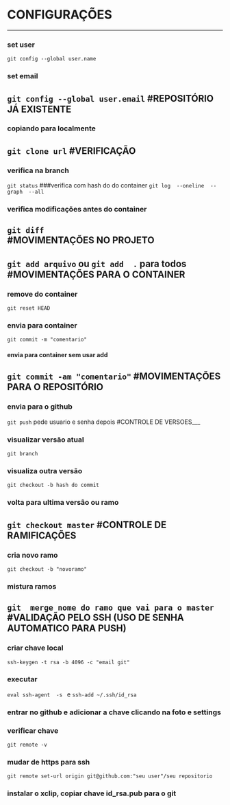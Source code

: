 # CONFIGURAÇÕES
---
### set user	
`git config --global user.name`
###  set email
`git config --global user.email`
#REPOSITÓRIO JÁ EXISTENTE
---
### copiando  para localmente
`git clone url`
#VERIFICAÇÃO
---
### verifica na branch
`git status`
###verifica com hash do do container
`git log  --oneline  --graph  --all`	
###  verifica modificações antes do container
`git diff`	
#MOVIMENTAÇÕES  NO PROJETO
---
`git add arquivo`  ou  `git add  .`  para todos
#MOVIMENTAÇÕES PARA O CONTAINER
---
### remove do container
`git reset HEAD`
### envia para container
`git commit -m "comentario"`
#### envia para container sem usar add 
`git commit -am "comentario"`
#MOVIMENTAÇÕES PARA O REPOSITÓRIO
---
### envia para o github
`git push` pede usuario e senha depois
#CONTROLE DE VERSOES___
### visualizar versão atual 
`git branch`
### visualiza outra versão
`git checkout -b hash do commit`
### volta para ultima versão  ou ramo
`git checkout master`
#CONTROLE DE RAMIFICAÇÕES
---
### cria novo ramo
`git checkout -b "novoramo"`
### mistura ramos
`git  merge nome do ramo que vai para o master`
#VALIDAÇÃO PELO SSH (USO DE SENHA AUTOMATICO PARA PUSH)
---
### criar chave local
`ssh-keygen -t rsa -b 4096 -c "email git"`
### executar
`eval ssh-agent  -s ` e `ssh-add ~/.ssh/id_rsa`
### entrar no github e adicionar a chave clicando na foto e settings
### verificar chave 
`git remote -v`
### mudar de https para ssh
`git remote set-url origin git@github.com:"seu user"/seu repositorio`
### instalar o xclip, copiar chave id_rsa.pub para o git

